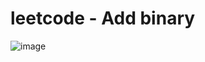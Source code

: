 # leetcode - Add binary
![image](https://user-images.githubusercontent.com/36949932/202662169-f3bb70bc-51a2-43f4-b5af-06b58909ede3.png)
